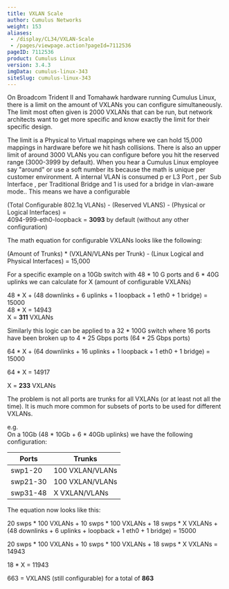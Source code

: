 ```yaml
---
title: VXLAN Scale
author: Cumulus Networks
weight: 153
aliases:
 - /display/CL34/VXLAN-Scale
 - /pages/viewpage.action?pageId=7112536
pageID: 7112536
product: Cumulus Linux
version: 3.4.3
imgData: cumulus-linux-343
siteSlug: cumulus-linux-343
---
```

On Broadcom Trident II and Tomahawk hardware running Cumulus Linux,
there is a limit on the amount of VXLANs you can configure
simultaneously. The limit most often given is 2000 VXLANs that can be
run, but network architects want to get more specific and know exactly
the limit for their specific design.

The limit is a Physical to Virtual mappings where we can hold 15,000
mappings in hardware before we hit hash collisions. There is also an
upper limit of around 3000 VLANs you can configure before you hit the
reserved range (3000-3999 by default). When you hear a Cumulus Linux
employee say "around" or use a soft number its because the math is
unique per customer environment. A internal VLAN is consumed p
<span style="color: #222222;"> er L3 Port , per Sub Interface , per
Traditional Bridge and 1 is used for a bridge in vlan-aware mode.. This
means we have a configurable </span>

<span style="color: #222222;"> (Total Configurable 802.1q VLANs) -
(Reserved VLANS) - (Physical or Logical Interfaces) =  
4094-999-eth0-loopback = **3093** by default (without any other
configuration) </span>

The math equation for configurable VXLANs looks like the following:

(Amount of Trunks) \* (VXLAN/VLANs per Trunk) - (Linux Logical and
Physical Interfaces) = 15,000

For a specific example on a 10Gb switch with 48 \* 10 G ports and 6 \*
40G uplinks we can calculate for X (amount of configurable VXLANs)

48 \* X + (48 downlinks + 6 uplinks + 1 loopback + 1 eth0 + 1 bridge) =
15000  
48 \* X = 14943  
X = **311** VXLANs

Similarly this logic can be applied to a 32 \* 100G switch where 16
ports have been broken up to 4 \* 25 Gbps ports (64 \* 25 Gbps ports)

64 \* X + (64 downlinks + 16 uplinks + 1 loopback + 1 eth0 + 1 bridge) =
15000

64 \* X = 14917

X = **233** VXLANs

The problem is not all ports are trunks for all VXLANs (or at least not
all the time). It is much more common for subsets of ports to be used
for different VXLANs.

e.g.  
On a 10Gb (48 \* 10Gb + 6 \* 40Gb uplinks) we have the following
configuration:

| Ports    | Trunks          |
| -------- | --------------- |
| swp1-20  | 100 VXLAN/VLANs |
| swp21-30 | 100 VXLAN/VLANs |
| swp31-48 | X VXLAN/VLANs   |

The equation now looks like this:

20 swps \* 100 VXLANs + 10 swps \* 100 VXLANs + 18 swps \* X VXLANs +
(48 downlinks + 6 uplinks + loopback + 1 eth0 + 1 bridge) = 15000

20 swps \* 100 VXLANs + 10 swps \* 100 VXLANs + 18 swps \* X VXLANs =
14943

18 \* X = 11943

663 = VXLANS (still configurable) for a total of **863**

<article id="html-search-results" class="ht-content" style="display: none;">

</article>

<footer id="ht-footer">

</footer>
